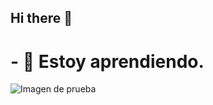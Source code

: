 ## Hi there 👋
# - 🌱 Estoy aprendiendo.
<picture>
 <img alt="Imagen de prueba" src="https://th.bing.com/th/id/OIP.mN_233nnbz7yu7nZwYoAEwHaFj?rs=1&pid=ImgDetMain">
</picture>

<!--
**cachispo/cachispo** is a ✨ _special_ ✨ repository because its `README.md` (this file) appears on your GitHub profile.

Here are some ideas to get you started:

- 🔭 I’m currently working on ...
- 🌱 I’m currently learning ...
- 👯 I’m looking to collaborate on ...
- 🤔 I’m looking for help with ...
- 💬 Ask me about ...
- 📫 How to reach me: ...
- 😄 Pronouns: ...
- ⚡ Fun fact: ...
-->
